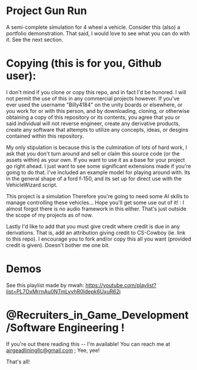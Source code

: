 # Project Gun Run
A semi-complete simulation for 4 wheel a vehicle. Consider this (also) a portfolio demonstration. That said, I would love to see what you can do with it. See the next section.
# Copying (this is for you, Github user):
I don't mind if you clone or copy this repo, and in fact I'd be honored. I will not permit the use of this in any commercial projects however. If you've ever used the username "Billy4184" on the unity boards or elsewhere, or you work for or with this person, and by downloading, cloning, or otherwise obtaining a copy of this repository or its contents, you agree that you or said individual will not reverse engineer, create any derivative products, create any software that attempts to utilize any concepts, ideas, or desgins contained within this repository. 

My only stipulation is because this is the culmination of lots of hard work,
I ask that you don't turn around and sell or claim this source code (or the assets within) as your own.
If you want to use it as a base for your project go right ahead.
I just want to see some significant extensions made if you're going to do that.
I've included an example model for playing around with.
Its in the general shape of a ford f-150, and its set up for direct use with the VehicleWizard script.

This project is a simulation Therefore you're going to need some AI skills to manage controlling these vehicles... Hope you'll get some use out of it! :
I almost forgot there is no audio framework in this either. That's just outside the scope of my projects as of now. 

Lastly I'd like to add that you must give credit where credit is due in any derivations. That is, add an attribution giving credit to CS-Cowboy (ie. link to this repo). I encourage you to fork and/or copy this all you want (provided credit is given). Doesn't bother me one bit.
# Demos
See this playlist made by mwah: https://youtube.com/playlist?list=PL7OxMrrnAu0NTmLyvhR0Idepk6UxuR62i 

# @Recruiters_in_Game_Development/Software Engineering !

If you're out there reading this -- I'm available! You can reach me at airgeadliningllc@gmail.com ; Yee, yee!

That's all!
